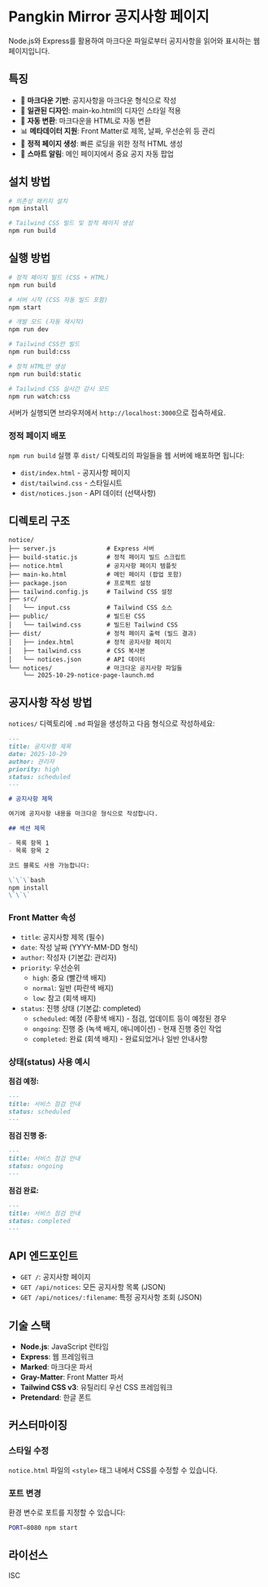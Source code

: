 # Pangkin Mirror 공지사항 페이지

Node.js와 Express를 활용하여 마크다운 파일로부터 공지사항을 읽어와 표시하는 웹 페이지입니다.

## 특징

- 📝 **마크다운 기반**: 공지사항을 마크다운 형식으로 작성
- 🎨 **일관된 디자인**: main-ko.html의 디자인 스타일 적용
- 🔄 **자동 변환**: 마크다운을 HTML로 자동 변환
- 📊 **메타데이터 지원**: Front Matter로 제목, 날짜, 우선순위 등 관리
- 🚀 **정적 페이지 생성**: 빠른 로딩을 위한 정적 HTML 생성
- 🔔 **스마트 알림**: 메인 페이지에서 중요 공지 자동 팝업

## 설치 방법

```bash
# 의존성 패키지 설치
npm install

# Tailwind CSS 빌드 및 정적 페이지 생성
npm run build
```

## 실행 방법

```bash
# 정적 페이지 빌드 (CSS + HTML)
npm run build

# 서버 시작 (CSS 자동 빌드 포함)
npm start

# 개발 모드 (자동 재시작)
npm run dev

# Tailwind CSS만 빌드
npm run build:css

# 정적 HTML만 생성
npm run build:static

# Tailwind CSS 실시간 감시 모드
npm run watch:css
```

서버가 실행되면 브라우저에서 `http://localhost:3000`으로 접속하세요.

### 정적 페이지 배포

`npm run build` 실행 후 `dist/` 디렉토리의 파일들을 웹 서버에 배포하면 됩니다:

- `dist/index.html` - 공지사항 페이지
- `dist/tailwind.css` - 스타일시트
- `dist/notices.json` - API 데이터 (선택사항)

## 디렉토리 구조

```
notice/
├── server.js              # Express 서버
├── build-static.js        # 정적 페이지 빌드 스크립트
├── notice.html            # 공지사항 페이지 템플릿
├── main-ko.html           # 메인 페이지 (팝업 포함)
├── package.json           # 프로젝트 설정
├── tailwind.config.js     # Tailwind CSS 설정
├── src/
│   └── input.css          # Tailwind CSS 소스
├── public/                # 빌드된 CSS
│   └── tailwind.css       # 빌드된 Tailwind CSS
├── dist/                  # 정적 페이지 출력 (빌드 결과)
│   ├── index.html         # 정적 공지사항 페이지
│   ├── tailwind.css       # CSS 복사본
│   └── notices.json       # API 데이터
└── notices/               # 마크다운 공지사항 파일들
    └── 2025-10-29-notice-page-launch.md
```

## 공지사항 작성 방법

`notices/` 디렉토리에 `.md` 파일을 생성하고 다음 형식으로 작성하세요:

```markdown
---
title: 공지사항 제목
date: 2025-10-29
author: 관리자
priority: high
status: scheduled
---

# 공지사항 제목

여기에 공지사항 내용을 마크다운 형식으로 작성합니다.

## 섹션 제목

- 목록 항목 1
- 목록 항목 2

코드 블록도 사용 가능합니다:

\`\`\`bash
npm install
\`\`\`
```

### Front Matter 속성

- `title`: 공지사항 제목 (필수)
- `date`: 작성 날짜 (YYYY-MM-DD 형식)
- `author`: 작성자 (기본값: 관리자)
- `priority`: 우선순위
  - `high`: 중요 (빨간색 배지)
  - `normal`: 일반 (파란색 배지)
  - `low`: 참고 (회색 배지)
- `status`: 진행 상태 (기본값: completed)
  - `scheduled`: 예정 (주황색 배지) - 점검, 업데이트 등이 예정된 경우
  - `ongoing`: 진행 중 (녹색 배지, 애니메이션) - 현재 진행 중인 작업
  - `completed`: 완료 (회색 배지) - 완료되었거나 일반 안내사항

### 상태(status) 사용 예시

**점검 예정:**

```markdown
---
title: 서비스 점검 안내
status: scheduled
---
```

**점검 진행 중:**

```markdown
---
title: 서비스 점검 안내
status: ongoing
---
```

**점검 완료:**

```markdown
---
title: 서비스 점검 안내
status: completed
---
```

## API 엔드포인트

- `GET /`: 공지사항 페이지
- `GET /api/notices`: 모든 공지사항 목록 (JSON)
- `GET /api/notices/:filename`: 특정 공지사항 조회 (JSON)

## 기술 스택

- **Node.js**: JavaScript 런타임
- **Express**: 웹 프레임워크
- **Marked**: 마크다운 파서
- **Gray-Matter**: Front Matter 파서
- **Tailwind CSS v3**: 유틸리티 우선 CSS 프레임워크
- **Pretendard**: 한글 폰트

## 커스터마이징

### 스타일 수정

`notice.html` 파일의 `<style>` 태그 내에서 CSS를 수정할 수 있습니다.

### 포트 변경

환경 변수로 포트를 지정할 수 있습니다:

```bash
PORT=8080 npm start
```

## 라이선스

ISC
